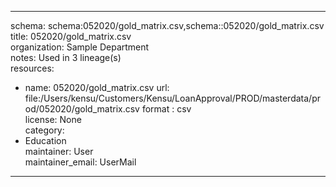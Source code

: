 


---  
schema: schema:052020/gold_matrix.csv,schema::052020/gold_matrix.csv  
title: 052020/gold_matrix.csv  
organization: Sample Department  
notes: Used in 3 lineage(s)  
resources:  
  - name: 052020/gold_matrix.csv 
    url: file:/Users/kensu/Customers/Kensu/LoanApproval/PROD/masterdata/prod/052020/gold_matrix.csv 
    format : csv  
license: None  
category:
  - Education  
maintainer: User  
maintainer_email: UserMail  
---